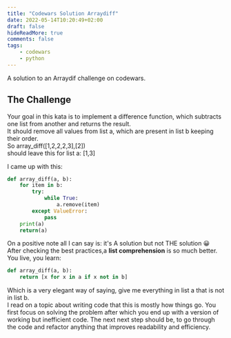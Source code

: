 ```yaml
---
title: "Codewars Solution Arraydiff"
date: 2022-05-14T10:20:49+02:00
draft: false
hideReadMore: true
comments: false
tags:
    - codewars
    - python
---
```


A solution to an Arraydif challenge on codewars.

<!--more-->

## The Challenge

Your goal in this kata is to implement a difference function, which subtracts one list from another and returns the result.  
It should remove all values from list a, which are present in list b keeping their order.  
So array_diff([1,2,2,2,3],[2])  
should leave this for list a: [1,3]  

I came up with this:  

```python
def array_diff(a, b):
    for item in b:
        try:
            while True:
                a.remove(item)
        except ValueError:
            pass
    print(a)
    return(a)
```

On a positive note all I can say is: it's A solution but not THE solution 😀  
After checking the best practices,a **list comprehension** is so much better. You live, you learn:  

```python
def array_diff(a, b):
    return [x for x in a if x not in b]
```

Which is a very elegant way of saying, give me everything in list a that is not in list b.  
I read on a topic about writing code that this is mostly how things go. You first focus on solving the problem after which you end up with a version of working but inefficient code.  The next next step should be, to go through the code and refactor anything that improves readability and efficiency.  
